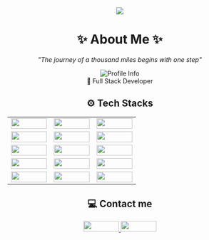 <div align="center">
    <img src="https://capsule-render.vercel.app/api?type=waving&color=gradient&height=150&section=header&fontSize=50&fontColor=ffffff&animation=wave" />
</div>


<h1 align="center">✨ About Me ✨</h1>
<p align="center"><i>"The journey of a thousand miles begins with one step"</i></p>

<p align="center">
  <img src="https://img.shields.io/badge/Byun%20Minsub-1999.06.07-lightgray?style=flat&logo=github&logoColor=black" alt="Profile Info">
  <br>🔹 Full Stack Developer
</p>

<h2 align="center">⚙ Tech Stacks</h2>

<table align="center">
  <tr>
    <td align="center"><img src="https://img.shields.io/badge/Apache%20Tomcat-F8DC75?style=flat-square&logo=apache-tomcat&logoColor=black" width="80" height="24"></td>
    <td align="center"><img src="https://img.shields.io/badge/Bootstrap-7952B3?style=flat-square&logo=bootstrap&logoColor=white" width="80" height="24"></td>
    <td align="center"><img src="https://img.shields.io/badge/CSS3-1572B6?style=flat-square&logo=css3&logoColor=white" width="80" height="24"></td>
  </tr>
  <tr>
    <td align="center"><img src="https://img.shields.io/badge/Git-F05032?style=flat-square&logo=git&logoColor=white" width="80" height="24"></td>
    <td align="center"><img src="https://img.shields.io/badge/HTML5-E34F26?style=flat-square&logo=html5&logoColor=white" width="80" height="24"></td>
    <td align="center"><img src="https://img.shields.io/badge/jQuery-0769AD?style=flat-square&logo=jquery&logoColor=white" width="80" height="24"></td>
  </tr>
  <tr>
    <td align="center"><img src="https://img.shields.io/badge/Java-007396?style=flat-square&logo=java&logoColor=white" width="80" height="24"></td>
    <td align="center"><img src="https://img.shields.io/badge/JavaScript-F7DF1E?style=flat-square&logo=javascript&logoColor=black" width="80" height="24"></td>
    <td align="center"><img src="https://img.shields.io/badge/Node.js-339933?style=flat-square&logo=node.js&logoColor=white" width="80" height="24"></td>
  </tr>
  <tr>
    <td align="center"><img src="https://img.shields.io/badge/Notion-000000?style=flat-square&logo=notion&logoColor=white" width="80" height="24"></td>
    <td align="center"><img src="https://img.shields.io/badge/Oracle-F80000?style=flat-square&logo=oracle&logoColor=white" width="80" height="24"></td>
    <td align="center"><img src="https://img.shields.io/badge/Python-3776AB?style=flat-square&logo=python&logoColor=white" width="80" height="24"></td>
  </tr>
  <tr>
    <td align="center"><img src="https://img.shields.io/badge/React-61DAFB?style=flat-square&logo=react&logoColor=black" width="80" height="24"></td>
    <td align="center"><img src="https://img.shields.io/badge/Spring-6DB33F?style=flat-square&logo=spring&logoColor=white" width="80" height="24"></td>
    <td align="center"><img src="https://img.shields.io/badge/Spring%20Boot-6DB33F?style=flat-square&logo=spring-boot&logoColor=white" width="80" height="24"></td>
  </tr>
</table>

<h2 align="center">💻 Contact me</h2>
<p align="center">
  <a href="mailto:minsub.dev@gmail.com">
    <img src="https://img.shields.io/badge/Gmail-D14836?style=for-the-badge&logo=gmail&logoColor=white" width="80" height="24">
  </a>
  <a href="https://www.notion.so/Study-1b6800b395a5800a9021e2c8d4681dcf" target="_blank">
    <img src="https://img.shields.io/badge/Notion-000000?style=for-the-badge&logo=notion&logoColor=white" width="80" height="24">
  </a>
</p>


